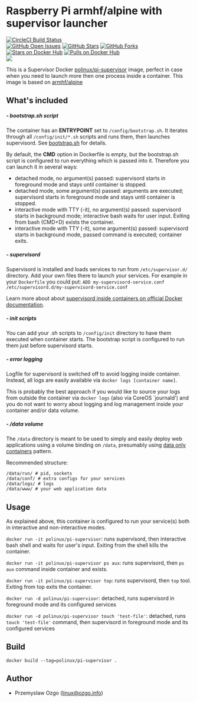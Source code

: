 # Raspberry Pi armhf/alpine with supervisor launcher
[![CircleCI Build Status](https://img.shields.io/circleci/project/pozgo/docker-pi-supervisor/master.svg)](https://circleci.com/gh/pozgo/docker-pi-supervisor)  
[![GitHub Open Issues](https://img.shields.io/github/issues/pozgo/docker-pi-supervisor.svg)](https://github.com/pozgo/docker-pi-supervisor/issues)
[![GitHub Stars](https://img.shields.io/github/stars/pozgo/docker-pi-supervisor.svg)](https://github.com/million12/docker-centos-supervisor)
[![GitHub Forks](https://img.shields.io/github/forks/pozgo/docker-pi-supervisor.svg)](https://github.com/pozgo/docker-pi-supervisor)  
[![Stars on Docker Hub](https://img.shields.io/docker/stars/polinux/pi-supervisor.svg)](https://hub.docker.com/r/polinux/pi-supervisor)
[![Pulls on Docker Hub](https://img.shields.io/docker/pulls/polinux/pi-supervisor.svg)](https://hub.docker.com/r/polinux/pi-supervisor)  
[![](https://images.microbadger.com/badges/image/polinux/pi-supervisor:latest.svg)](http://microbadger.com/images/polinux/pi-supervisor)

This is a Supervisor Docker [polinux/pi-supervisor](https://registry.hub.docker.com/u/polinux/pi-supervisor/) image, perfect in case when you need to launch more then one process inside a container. This image is based on [armhf/alpine](https://registry.hub.docker.com/_/armhf/alpine)

## What's included

##### - bootstrap.sh script

The container has an **ENTRYPOINT** set to `/config/bootstrap.sh`. It iterates through all `/config/init/*.sh` scripts and runs them, then launches supervisord. See [bootstrap.sh](container-files/config/bootstrap.sh) for details.

By default, the **CMD** option in Dockerfile is empty, but the bootstrap.sh script is configured to run everything which is passed into it. Therefore you can launch it in several ways:
* detached mode, no argument(s) passed: supervisord starts in foreground mode and stays until container is stopped.
* detached mode, some argument(s) passed: arguments are executed; supervisord starts in foreground mode and stays until container is stopped.
* interactive mode with TTY (-it), no argument(s) passed: supervisord starts in background mode; interactive bash waits for user input. Exiting from bash (CMD+D) exists the container.
* interactive mode with TTY (-it), some argument(s) passed: supervisord starts in background mode, passed command is executed; container exits.

##### - supervisord

Supervisord is installed and loads services to run from `/etc/supervisor.d/` directory. Add your own files there to launch your services. For example in your `Dockerfile` you could put:
```ADD my-supervisord-service.conf /etc/supervisord.d/my-supervisord-service.conf```

Learn more about about [supervisord inside containers on official Docker documentation](https://docs.docker.com/articles/using_supervisord/).

##### - init scripts

You can add your .sh scripts to `/config/init` directory to have them executed when container starts. The bootstrap script is configured to run them just before supervisord starts.

##### - error logging

Logfile for supervisord is switched off to avoid logging inside container. Instead, all logs are easily available via `docker logs [container name]`.

This is probably the best approach if you would like to source your logs from outside the container via `docker logs` (also via CoreOS `journald') and you do not want to worry about logging and log management inside your container and/or data volume.

##### - /data volume

The `/data` directory is meant to be used to simply and easily deploy web applications using a volume binding on `/data`, presumably using [data only containers](https://docs.docker.com/userguide/dockervolumes/) pattern.

Recommended structure:
```
/data/run/ # pid, sockets
/data/conf/ # extra configs for your services
/data/logs/ # logs
/data/www/ # your web application data
```


## Usage

As explained above, this container is configured to run your service(s) both in interactive and non-interactive modes.

`docker run -it polinux/pi-supervisor`: runs supervisord, then interactive bash shell and waits for user's input. Exiting from the shell kills the container.

`docker run -it polinux/pi-supervisor ps aux`:  runs supervisord, then `ps aux` command inside container and exists.

`docker run -it polinux/pi-supervisor top`:  runs supervisord, then `top` tool. Exiting from top exits the container.

`docker run -d polinux/pi-supervisor`: detached, runs supervisord in foreground mode and its configured services

`docker run -d polinux/pi-supervisor touch 'test-file'`: detached, runs `touch 'test-file'` command, then supervisord in foreground mode and its configured services


## Build

`docker build --tag=polinux/pi-supervisor .`

## Author

* Przemyslaw Ozgo (<linux@ozgo.info>)

